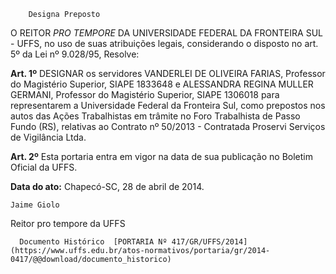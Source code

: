         Designa Preposto  

O REITOR *PRO TEMPORE* DA UNIVERSIDADE FEDERAL DA FRONTEIRA SUL - UFFS, no uso de suas atribuições legais, considerando o disposto no art. 5º da Lei nº 9.028/95, Resolve:

 **Art. 1º** DESIGNAR os servidores VANDERLEI DE OLIVEIRA FARIAS, Professor do Magistério Superior, SIAPE 1833648 e ALESSANDRA REGINA MULLER GERMANI, Professor do Magistério Superior, SIAPE 1306018 para representarem a Universidade Federal da Fronteira Sul, como prepostos nos autos das Ações Trabalhistas em trâmite no Foro Trabalhista de Passo Fundo (RS), relativas ao Contrato nº 50/2013 - Contratada Proservi Serviços de Vigilância Ltda.

 **Art. 2º** Esta portaria entra em vigor na data de sua publicação no Boletim Oficial da UFFS.

  

   **Data do ato:** Chapecó-SC, 28 de abril de 2014.   
 

    Jaime Giolo   
 Reitor pro tempore da UFFS 

      Documento Histórico  [PORTARIA Nº 417/GR/UFFS/2014](https://www.uffs.edu.br/atos-normativos/portaria/gr/2014-0417/@@download/documento_historico)     
      